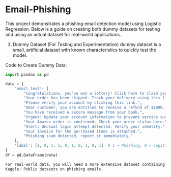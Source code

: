 # Email-Phishing
This project demonstrates a phishing email detection model using Logistic Regression. Below is a guide on creating both dummy datasets for testing and using an actual dataset for real-world applications.
.
1. Dummy Dataset (For Testing and Experimentation)
dummy dataset is a small, artificial dataset with known characteristics to quickly test the model.

Code to Create Dummy Data:
```python
import pandas as pd

data = {
    'email_text': [
        "Congratulations, you've won a lottery! Click here to claim your prize.",
        "Your order has been shipped. Track your delivery using this link.",
        "Please verify your account by clicking this link.",
        "Dear customer, you are entitled to receive a refund of $1000. Act now!",
        "You have received a secure message from your bank.",
        "Urgent: Update your account information to prevent service suspension.",
        "Your Amazon order is confirmed. Check your order status here.",
        "Alert: Unusual login attempt detected. Verify your identity.",
        "Your invoice for the purchased items is attached.",
        "Phishing scam detected, report it immediately."
    ],
    'label': [1, 0, 1, 1, 0, 1, 0, 1, 0, 1]  # 1 = Phishing, 0 = Legitimate
}
df = pd.DataFrame(data)

For real-world data, you will need a more extensive dataset containing various phishing and legitimate emails. This dataset can be obtained from sources like:
Kaggle: Public datasets on phishing emails.
